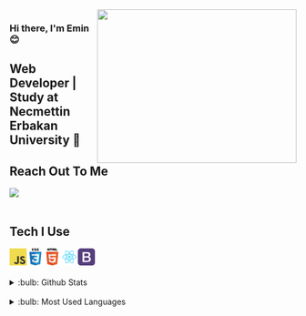 <img src="https://media.giphy.com/media/GRVM7bxdn7yEFWTN6i/giphy.gif" align="right" width="350" height="270">

### Hi there, I'm Emin :blush:

## Web Developer | Study at Necmettin Erbakan University :school:

## Reach Out To Me

[<img width="32" src="https://play-lh.googleusercontent.com/kMofEFLjobZy_bCuaiDogzBcUT-dz3BBbOrIEjJ-hqOabjK8ieuevGe6wlTD15QzOqw" align="left" color="white" />][linkedin]

[linkedin]: https://www.linkedin.com/in/erolemin1/

<br />
<br />

## Tech I Use

<img align="left" src="https://raw.githubusercontent.com/github/explore/80688e429a7d4ef2fca1e82350fe8e3517d3494d/topics/javascript/javascript.png" width="30">
<img align="left" src="https://raw.githubusercontent.com/github/explore/80688e429a7d4ef2fca1e82350fe8e3517d3494d/topics/css/css.png" width="30">
<img align="left" src="https://raw.githubusercontent.com/github/explore/80688e429a7d4ef2fca1e82350fe8e3517d3494d/topics/html/html.png" width="30">
<img align="left" src="https://raw.githubusercontent.com/github/explore/80688e429a7d4ef2fca1e82350fe8e3517d3494d/topics/react/react.png" width="30">
<img align="left" src="https://raw.githubusercontent.com/github/explore/80688e429a7d4ef2fca1e82350fe8e3517d3494d/topics/bootstrap/bootstrap.png" width="30">
<br />
<br />
<br />
<details>
    <summary>:bulb: Github Stats</summary>
    <img src="https://github-readme-stats.vercel.app/api?username=emin-erol&theme=radical" display="block">
</details>
<br />
<details>
    <summary>:bulb: Most Used Languages</summary>
    <img src="https://github-readme-stats.vercel.app/api/top-langs/?username=emin-erol&layout=compact" display="block">
</details>
